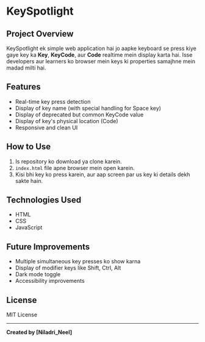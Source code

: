 # KeySpotlight

## Project Overview
KeySpotlight ek simple web application hai jo aapke keyboard se press kiye gaye key ka **Key**, **KeyCode**, aur **Code** realtime mein display karta hai. Isse developers aur learners ko browser mein keys ki properties samajhne mein madad milti hai.

## Features
- Real-time key press detection
- Display of key name (with special handling for Space key)
- Display of deprecated but common KeyCode value
- Display of key's physical location (Code)
- Responsive and clean UI

## How to Use
1. Is repository ko download ya clone karein.
2. `index.html` file apne browser mein open karein.
3. Kisi bhi key ko press karein, aur aap screen par us key ki details dekh sakte hain.

## Technologies Used
- HTML
- CSS
- JavaScript

## Future Improvements
- Multiple simultaneous key presses ko show karna
- Display of modifier keys like Shift, Ctrl, Alt
- Dark mode toggle
- Accessibility improvements

## License
MIT License

---

**Created by [Niladri_Neel]**
